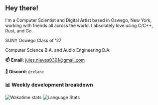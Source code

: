 ## Hey there!

I'm a Computer Scientist and Digital Artist based in Oswego, New York, working with friends all across the world. I absolutely love using C/C++, Rust, and Go.

SUNY Oswego Class of '27

Computer Science B.A. and Audio Engineering B.A.

**📫 Email:** [jules.nieves0301@gmail.com](mailto:jules.nieves0301@gmail.com)

**💬 Discord:** `@relane`

### 📊 Weekly development breakdown

<!-- ![Wakatime stats](https://github-readme-stats.vercel.app/api/wakatime?username=cstanze&layout=compact&theme=noctis_minimus&langs_count=6&border_radius=13) -->
![Wakatime stats](https://github-readme-stats.vercel.app/api/wakatime?username=cstanze&layout=compact&theme=noctis_minimus&langs_count=4&border_radius=13)
![Language Stats](https://github-readme-stats.vercel.app/api/top-langs/?username=cstanze&layout=compact&theme=noctis_minimus&border_radius=13)
